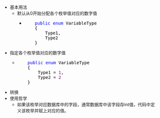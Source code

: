 <ul>
<li>基本用法
<ul>
<li>默认从0开始分配各个枚举值对应的数字值
<ul>
<li>
<div class="cnblogs_code">
<pre>    <span style="color: #0000ff;">public</span> <span style="color: #0000ff;">enum</span><span style="color: #000000;"> VariableType
    {
        Type1,
        Type2
    }</span></pre>
</div>
</li>
</ul>
</li>
</ul>
</li>
<li>指定各个枚举值对应的数字值
<ul>
<li>
<div class="cnblogs_code">
<pre>    <span style="color: #0000ff;">public</span> <span style="color: #0000ff;">enum</span><span style="color: #000000;"> VariableType
    {
        Type1 </span>= <span style="color: #800080;">1</span><span style="color: #000000;">,
        Type2 </span>= <span style="color: #800080;">2</span><span style="color: #000000;">
    }</span></pre>
</div>
</li>
</ul>
</li>
<li>转换</li>
<li>使用哲学
<ul>
<li>如果该枚举对应数据库中的字段，通常数据库中该字段存int值，代码中定义该枚举并赋上对应的值。</li>
</ul>
</li>
</ul>
